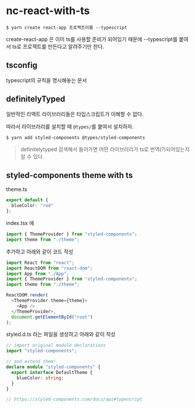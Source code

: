 # nc-react-with-ts

```shell
$ yarn create react-app 프로젝트이름 --typescript
```

create-react-app 은 이미 ts를 사용할 준비가 되어있기 때문에 --typescript를 붙여서 ts로 프로젝트를 만든다고 알려주기만 한다.

## tsconfig

typescript의 규칙을 명시해놓는 문서

## definitelyTyped

일반적인 리액트 라이브러리들은 타입스크립트가 이해할 수 없다. 

따라서 라이브러리를 설치할 때 `@types/`를 붙여서 설치하자.

```shell
$ yarn add styled-components @types/styled-components
```
> definitelytyped 검색해서 들어가면 어떤 라이브러리가 ts로 번역(?)되어있는지 알 수 있다.

## styled-components theme with ts

theme.ts
```ts
export default {
  blueColor: "red"
};
```

index.tsx 에 
```ts
import { ThemeProvider } from "styled-components";
import theme from "./theme";
```
추가하고 아래와 같이 코드 작성
```ts
import React from "react";
import ReactDOM from "react-dom";
import App from "./App";
import { ThemeProvider } from "styled-components";
import theme from "./theme";

ReactDOM.render(
  <ThemeProvider theme={theme}>
    <App />
  </ThemeProvider>,
  document.getElementById("root")
);
```
styled.d.ts 라는 파일을 생성하고 아래와 같이 작성
```ts
// import original module declarations
import "styled-components";

// and extend them!
declare module "styled-components" {
  export interface DefaultTheme {
    blueColor: string;
  }
}

// https://styled-components.com/docs/api#typescript
```